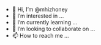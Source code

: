 - 👋 Hi, I’m @mhizhoney
- 👀 I’m interested in ...
- 🌱 I’m currently learning ...
- 💞️ I’m looking to collaborate on ...
- 📫 How to reach me ...

<!---
mhizhoney/mhizhoney is a ✨ special ✨ repository because its `README.md` (this file) appears on your GitHub profile.
You can click the Preview link to take a look at your changes.
--->
